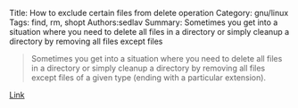 Title: How to exclude certain files from delete operation
Category: gnu/linux
Tags: find, rm, shopt
Authors:sedlav
Summary: Sometimes you get into a situation where you need to delete all files in a directory or simply cleanup a directory by removing all files except files

> Sometimes you get into a situation where you need to delete all files in a directory or simply cleanup a directory by removing all files except files of a given type (ending with a particular extension).

[Link](http://www.tecmint.com/delete-all-files-in-directory-except-one-few-file-extensions/)
